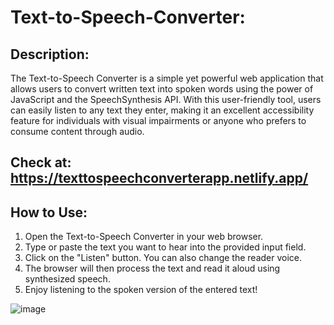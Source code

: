 # Text-to-Speech-Converter:
## Description:
The Text-to-Speech Converter is a simple yet powerful web application that allows users to convert written text into spoken words using the power of JavaScript and the SpeechSynthesis API. With this user-friendly tool, users can easily listen to any text they enter, making it an excellent accessibility feature for individuals with visual impairments or anyone who prefers to consume content through audio.

## Check at: https://texttospeechconverterapp.netlify.app/

## How to Use:

1. Open the Text-to-Speech Converter in your web browser.  
2. Type or paste the text you want to hear into the provided input field.  
3. Click on the "Listen" button. You can also change the reader voice.  
4. The browser will then process the text and read it aloud using synthesized speech.  
5. Enjoy listening to the spoken version of the entered text!

![image](https://github.com/Tejas-warade/Text-to-Speech-Converter/assets/108890932/e359f368-a2ce-4f74-bb62-7e437670a393)

